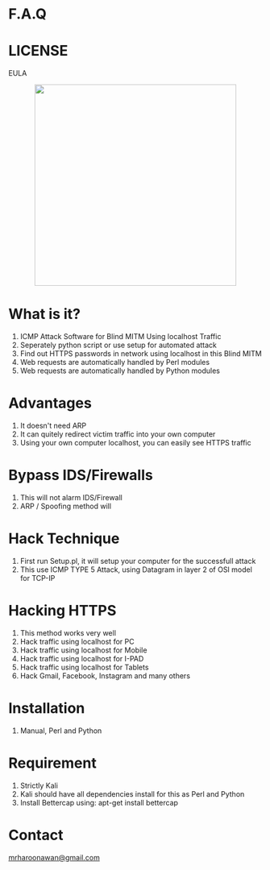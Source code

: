 # F.A.Q 

# LICENSE
EULA

<div align="center">
    <img src="" width="400px"</img> 
</div>


# What is it?
1. ICMP Attack Software for Blind MITM Using localhost Traffic
2. Seperately python script or use setup for automated attack
3. Find out HTTPS passwords in network using localhost in this Blind MITM
4. Web requests are automatically handled by Perl modules
5. Web requests are automatically handled by Python modules

# Advantages
1. It doesn't need ARP
2. It can quitely redirect victim traffic into your own computer
3. Using your own computer localhost, you can easily see HTTPS traffic

# Bypass IDS/Firewalls
1. This will not alarm IDS/Firewall
2. ARP / Spoofing method will

# Hack Technique
1. First run Setup.pl, it will setup your computer for the successfull attack 
2. This use ICMP TYPE 5 Attack, using Datagram in layer 2 of OSI model for TCP-IP

# Hacking HTTPS
1. This method works very well
2. Hack traffic using localhost for PC
3. Hack traffic using localhost for Mobile
4. Hack traffic using localhost for I-PAD
5. Hack traffic using localhost for Tablets
6. Hack Gmail, Facebook, Instagram and many others

# Installation
1. Manual, Perl and Python

# Requirement
1. Strictly Kali
2. Kali should have all dependencies install for this as Perl and Python
3. Install Bettercap using: apt-get install bettercap

# Contact
mrharoonawan@gmail.com
